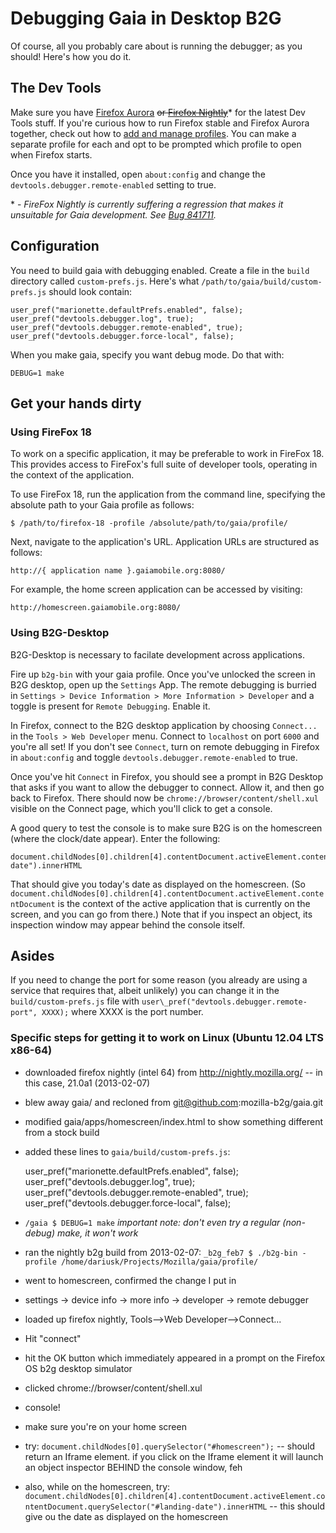 # Debugging Gaia in Desktop B2G

Of course, all you probably care about is running the debugger; as you should!
Here's how you do it.

## The Dev Tools

Make sure you have [Firefox
Aurora](http://www.mozilla.org/en-US/firefox/aurora/) <del>or [Firefox
Nightly](http://nightly.mozilla.org/)</del>\* for the latest Dev Tools stuff. If you're
curious how to run Firefox stable and Firefox Aurora together, check out how to
[add and manage
profiles](https://developer.mozilla.org/en-US/docs/Mozilla/Multiple_Firefox_Profiles).
You can make a separate profile for each and opt to be prompted which profile
to open when Firefox starts. 

Once you have it installed, open `about:config` and change the
`devtools.debugger.remote-enabled` setting to true.

\* - *FireFox Nightly is currently suffering a regression that makes it
unsuitable for Gaia development. See [Bug
841711](https://bugzilla.mozilla.org/show_bug.cgi?id=841711).*

## Configuration

You need to build gaia with debugging enabled. Create a file in the `build`
directory called `custom-prefs.js`. Here's what
`/path/to/gaia/build/custom-prefs.js` should look contain:

```
user_pref("marionette.defaultPrefs.enabled", false);
user_pref("devtools.debugger.log", true);
user_pref("devtools.debugger.remote-enabled", true);
user_pref("devtools.debugger.force-local", false);
```

When you make gaia, specify you want debug mode. Do that with:

```
DEBUG=1 make
```

## Get your hands dirty

### Using FireFox 18

To work on a specific application, it may be preferable to work in FireFox 18.
This provides access to FireFox's full suite of developer tools, operating in
the context of the application.

To use FireFox 18, run the application from the command line, specifying the
absolute path to your Gaia profile as follows:

    $ /path/to/firefox-18 -profile /absolute/path/to/gaia/profile/

Next, navigate to the application's URL. Application URLs are structured as
follows:

    http://{ application name }.gaiamobile.org:8080/

For example, the home screen application can be accessed by visiting:

    http://homescreen.gaiamobile.org:8080/

### Using B2G-Desktop

B2G-Desktop is necessary to facilate development across applications.

Fire up `b2g-bin` with your gaia profile. Once you've unlocked the screen in
B2G desktop, open up the `Settings` App. The remote debugging is burried in
`Settings > Device Information > More Information > Developer` and a toggle is
present for `Remote Debugging`. Enable it.

In Firefox, connect to the B2G desktop application by choosing `Connect...` in
the `Tools > Web Developer` menu. Connect to `localhost` on port `6000` and
you're all set! If you don't see `Connect`, turn on remote debugging in Firefox
in `about:config` and toggle `devtools.debugger.remote-enabled` to true.

Once you've hit `Connect` in Firefox, you should see a prompt in B2G Desktop that
asks if you want to allow the debugger to connect. Allow it, and then go back to Firefox.
There should now be `chrome://browser/content/shell.xul` visible on the Connect page,
which you'll click to get a console.

A good query to test the console is to make sure B2G is on the homescreen (where the clock/date
appear). Enter the following:

```
document.childNodes[0].children[4].contentDocument.activeElement.contentDocument.querySelector("#landing-date").innerHTML
```

That should give you today's date as displayed on the homescreen. (So `document.childNodes[0].children[4].contentDocument.activeElement.contentDocument`
is the context of the active application that is currently on the screen, and you can go from there.)
Note that if you inspect an object, its inspection window may appear behind the console itself.

## Asides

If you need to change the port for some reason (you already are using a service
that requires that, albeit unlikely) you can change it in the
`build/custom-prefs.js` file with `user\_pref("devtools.debugger.remote-port",
XXXX);` where XXXX is the port number.

### Specific steps for getting it to work on Linux (Ubuntu 12.04 LTS x86-64)

* downloaded firefox nightly (intel 64) from http://nightly.mozilla.org/ -- in
  this case, 21.0a1 (2013-02-07)
* blew away gaia/ and recloned from git@github.com:mozilla-b2g/gaia.git
* modified gaia/apps/homescreen/index.html to show something different from a
  stock build
* added these lines to ```gaia/build/custom-prefs.js```:

    user_pref("marionette.defaultPrefs.enabled", false);
    user_pref("devtools.debugger.log", true);
    user_pref("devtools.debugger.remote-enabled", true);
    user_pref("devtools.debugger.force-local", false);

* ```/gaia $ DEBUG=1 make``` *important note: don't even try a regular
  (non-debug) make, it won't work*
* ran the nightly b2g build from 2013-02-07: ```_b2g_feb7 $ ./b2g-bin -profile
  /home/dariusk/Projects/Mozilla/gaia/profile/```
* went to homescreen, confirmed the change I put in
* settings -> device info -> more info -> developer -> remote debugger
* loaded up firefox nightly, Tools-->Web Developer-->Connect...
* Hit "connect"
* hit the OK button which immediately appeared in a prompt on the Firefox OS b2g desktop simulator
* clicked chrome://browser/content/shell.xul
* console!
* make sure you're on your home screen
* try: ```document.childNodes[0].querySelector("#homescreen");``` -- should return an Iframe element. if you click on the Iframe element it will launch an object inspector BEHIND the console window, feh
* also, while on the homescreen, try: ```document.childNodes[0].children[4].contentDocument.activeElement.contentDocument.querySelector("#landing-date").innerHTML``` -- this should give ou the date as displayed on the homescreen
